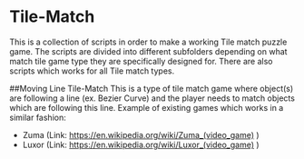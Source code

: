 # Tile-Match
This is a collection of scripts in order to make a working Tile match puzzle game.
The scripts are divided into different subfolders depending on what match tile game type they are specifically designed for.
There are also scripts which works for all Tile match types.

##Moving Line Tile-Match
This is a type of tile match game where object(s) are following a line (ex. Bezier Curve) and the player needs to match
objects which are following this line. 
Example of existing games which works in a similar fashion:
* Zuma (Link: https://en.wikipedia.org/wiki/Zuma_(video_game) )
* Luxor (Link: https://en.wikipedia.org/wiki/Luxor_(video_game)  )

